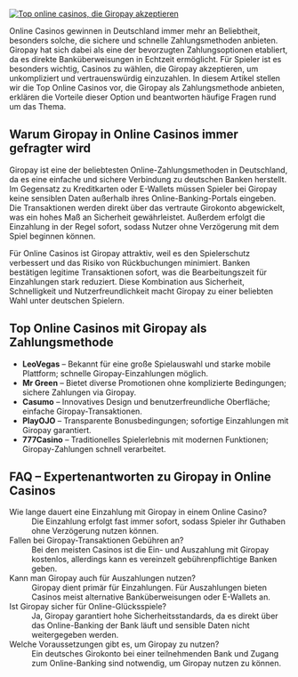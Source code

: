 [![Top online casinos, die Giropay akzeptieren](https://123-caf.pages.dev/gitsignup.png)](https://vrmoo.ru/Bt82HjjY)

<p>Online Casinos gewinnen in Deutschland immer mehr an Beliebtheit, besonders solche, die sichere und schnelle Zahlungsmethoden anbieten. Giropay hat sich dabei als eine der bevorzugten Zahlungsoptionen etabliert, da es direkte Banküberweisungen in Echtzeit ermöglicht. Für Spieler ist es besonders wichtig, Casinos zu wählen, die Giropay akzeptieren, um unkompliziert und vertrauenswürdig einzuzahlen. In diesem Artikel stellen wir die Top Online Casinos vor, die Giropay als Zahlungsmethode anbieten, erklären die Vorteile dieser Option und beantworten häufige Fragen rund um das Thema.</p>  <h2>Warum Giropay in Online Casinos immer gefragter wird</h2> <p>Giropay ist eine der beliebtesten Online-Zahlungsmethoden in Deutschland, da es eine einfache und sichere Verbindung zu deutschen Banken herstellt. Im Gegensatz zu Kreditkarten oder E-Wallets müssen Spieler bei Giropay keine sensiblen Daten außerhalb ihres Online-Banking-Portals eingeben. Die Transaktionen werden direkt über das vertraute Girokonto abgewickelt, was ein hohes Maß an Sicherheit gewährleistet. Außerdem erfolgt die Einzahlung in der Regel sofort, sodass Nutzer ohne Verzögerung mit dem Spiel beginnen können.</p> <p>Für Online Casinos ist Giropay attraktiv, weil es den Spielerschutz verbessert und das Risiko von Rückbuchungen minimiert. Banken bestätigen legitime Transaktionen sofort, was die Bearbeitungszeit für Einzahlungen stark reduziert. Diese Kombination aus Sicherheit, Schnelligkeit und Nutzerfreundlichkeit macht Giropay zu einer beliebten Wahl unter deutschen Spielern.</p>  <h2>Top Online Casinos mit Giropay als Zahlungsmethode</h2> <ul>   <li><strong>LeoVegas</strong> – Bekannt für eine große Spielauswahl und starke mobile Plattform; schnelle Giropay-Einzahlungen möglich.</li>   <li><strong>Mr Green</strong> – Bietet diverse Promotionen ohne komplizierte Bedingungen; sichere Zahlungen via Giropay.</li>   <li><strong>Casumo</strong> – Innovatives Design und benutzerfreundliche Oberfläche; einfache Giropay-Transaktionen.</li>   <li><strong>PlayOJO</strong> – Transparente Bonusbedingungen; sofortige Einzahlungen mit Giropay garantiert.</li>   <li><strong>777Casino</strong> – Traditionelles Spielerlebnis mit modernen Funktionen; Giropay-Zahlungen schnell verarbeitet.</li> </ul>  <h2>FAQ – Expertenantworten zu Giropay in Online Casinos</h2> <dl>   <dt>Wie lange dauert eine Einzahlung mit Giropay in einem Online Casino?</dt>   <dd>Die Einzahlung erfolgt fast immer sofort, sodass Spieler ihr Guthaben ohne Verzögerung nutzen können.</dd>    <dt>Fallen bei Giropay-Transaktionen Gebühren an?</dt>   <dd>Bei den meisten Casinos ist die Ein- und Auszahlung mit Giropay kostenlos, allerdings kann es vereinzelt gebührenpflichtige Banken geben.</dd>    <dt>Kann man Giropay auch für Auszahlungen nutzen?</dt>   <dd>Giropay dient primär für Einzahlungen. Für Auszahlungen bieten Casinos meist alternative Banküberweisungen oder E-Wallets an.</dd>    <dt>Ist Giropay sicher für Online-Glücksspiele?</dt>   <dd>Ja, Giropay garantiert hohe Sicherheitsstandards, da es direkt über das Online-Banking der Bank läuft und sensible Daten nicht weitergegeben werden.</dd>    <dt>Welche Voraussetzungen gibt es, um Giropay zu nutzen?</dt>   <dd>Ein deutsches Girokonto bei einer teilnehmenden Bank und Zugang zum Online-Banking sind notwendig, um Giropay nutzen zu können.</dd> </dl>